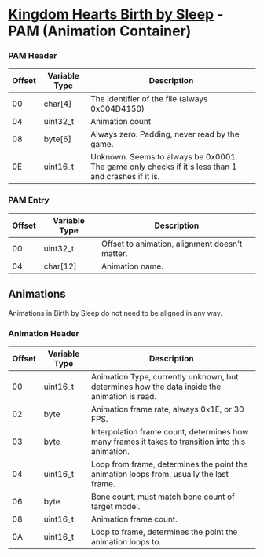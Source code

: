 # [Kingdom Hearts Birth by Sleep](index.md) - PAM (Animation Container)

### PAM Header

| Offset | Variable Type | Description |
|--------|---------------|-------------|
| 00 | char[4] | The identifier of the file (always 0x004D4150) |
| 04 | uint32_t | Animation count|
| 08 | byte[6] | Always zero. Padding, never read by the game.|
| 0E | uint16_t  | Unknown. Seems to always be 0x0001. The game only checks if it's less than 1 and crashes if it is.|

### PAM Entry

| Offset | Variable Type | Description |
|--------|---------------|-------------|
| 00 | uint32_t | Offset to animation, alignment doesn't matter.|
| 04 | char[12] | Animation name.|

## Animations
Animations in Birth by Sleep do not need to be aligned in any way.

### Animation Header

| Offset | Variable Type | Description |
|--------|---------------|-------------|
| 00 | uint16_t  | Animation Type, currently unknown, but determines how the data inside the animation is read.|
| 02 | byte | Animation frame rate, always 0x1E, or 30 FPS.|
| 03 | byte | Interpolation frame count, determines how many frames it takes to transition into this animation.|
| 04 | uint16_t | Loop from frame, determines the point the animation loops from, usually the last frame.|
| 06 | byte | Bone count, must match bone count of target model.|
| 08 | uint16_t | Animation frame count.|
| 0A | uint16_t | Loop to frame, determines the point the animation loops to.|
